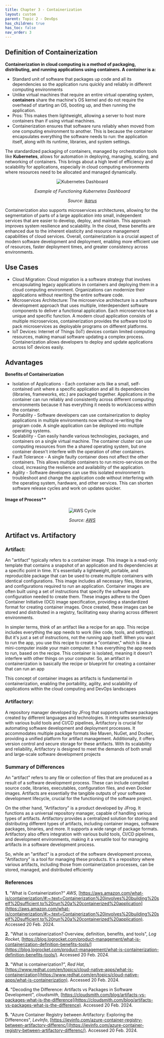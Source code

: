 ```yaml
---
title: Chapter 3 - Containerization
layout: custom
parent: Topic 2 - DevOps
has_children: true
has_toc: false
nav_order: 3
---
```


## Definition of Containerization

**Containerization in cloud computing is a method of packaging, distributing, and running applications using containers. A *container* is a:**
- Standard unit of software that packages up code and all its dependencies so the application runs quickly and reliably in different computing environments
- Unlike virtual machines that require an entire virtual operating system, **containers** share the machine's OS kernel and do not require the overhead of starting an OS, booting up, and then running the application.
- Pros: This makes them lightweight, allowing a server to host more containers than if using virtual machines.
- Containerization ensures that software runs reliably when moved from one computing environment to another. This is because the container encapsulates everything the software needs to run: the application itself, along with its runtime, libraries, and system settings.

The standardized packaging of containers, managed by orchestration tools like **Kubernetes**, allows for automation in deploying, managing, scaling, and networking of containers. This brings about a high level of efficiency and scalability for applications, especially in cloud computing environments where resources need to be allocated and managed dynamically. 



<div style="text-align: center;">
    <img src="https://ikarus.sg/content/images/size/w2000/2020/08/dashboard-wide-cropped.png" alt="Kubernetes Dashboard" style="max-width:100%;height:auto;"/>
    <p><em>Example of Functioning Kubernetes Dashboard</em></p>
    <p><em>Source: <a href="https://ikarus.sg/k8s-dashboard/">ikarus</a></em></p>
</div>


Containerization also supports microservices architectures, allowing for the segmentation of parts of a large application into small, independent services that are easier to develop, deploy, and maintain. This approach improves system resilience and scalability. In the cloud, these benefits are enhanced due to the inherent elasticity and resource management capabilities of cloud services. Overall, containerization is a crucial aspect of modern software development and deployment, enabling more efficient use of resources, faster deployment times, and greater consistency across environments.


## Use Cases

- Cloud Migration: Cloud migration is a software strategy that involves encapsulating legacy applications in containers and deploying them in a cloud computing environment. Organizations can modernize their applications without rewriting the entire software code.
- Microservices Architecture: The microservice architecture is a software development approach that uses multiple, interdependent software components to deliver a functional application. Each microservice has a unique and specific function. A modern cloud application consists of multiple microservices, containerization provides the software tool to pack microservices as deployable programs on different platforms.
- IoT Devices: Internet of Things (IoT) devices contain limited computing resources, making manual software updating a complex process. Containerization allows developers to deploy and update applications across IoT devices easily.


## Advantages

**Benefits of Containerization**

- Isolation of Applications - Each container acts like a small, self-contained unit where a specific application and all its dependencies (libraries, frameworks, etc.) are packaged together. Applications in the container can run reliably and consistently across different computing environments because it has everything it needs to work/access within the container.
- Portability - Software developers can use containerization to deploy applications in multiple environments now without re-writing the program code. A single application can be deployed into multiple operating systems.
- Scalability - Can easily handle various technologies, packages, and containers on a single virtual machine. The container cluster can use computing resources from the a shared operating system, but one container doesn't interfere with the operation of other containers.
- Fault Tolerance - A single faulty container does not affect the other containers. This allows multiple containers to run micro-services on the cloud, increasing the resilience and availability of the application.
- Agility - Software developers can use this isolated environment to troubleshoot and change the application code without interfering with the operating system, hardware, and other services. This can shorten software release cycles and work on updates quicker.

#### Image of Process**

<div style="text-align: center;">
    <img src="https://d1.awsstatic.com/product-page-diagram_Amazon-ECS%402x.0d872eb6fb782ddc733a27d2bb9db795fed71185%20(2).0033d27bf1c708546c00befa892639c61a483269.4ad7c71d50aa1d7bddbda52c68aa28104437e2d4.png" alt="AWS Cycle" style="max-width:100%;height:auto;"/>
    <p><em>Source: <a href="https://aws.amazon.com/what-is/containerization/">AWS</a></em></p>
</div>


## Artifact vs. Artifactory

### Artifact:
 An "artifact" typically refers to a container image. This image is a read-only template that contains a snapshot of an application and its dependencies at a specific point in time. It's essentially a lightweight, portable, and reproducible package that can be used to create multiple containers with identical configurations. This image includes all necessary files, libraries, and configurations required to run an application. Container images are often built using a set of instructions that specify the software and configuration needed to create them. These images adhere to the Open Container Initiative (OCI) image specification, providing a standardized format for creating container images. Once created, these images can be stored and distributed in a registry, facilitating easy sharing across different environments. 

In simpler terms, think of an artifact like a recipe for an app. This recipe includes everything the app needs to work (like code, tools, and settings). But it's just a set of instructions, not the running app itself. When you want to run the app, you use this recipe to create a "container," which is like a mini-computer inside your main computer. It has everything the app needs to run, based on the recipe. This container is isolated, meaning it doesn't interfere with other things on your computer. So, an artifact in containerization is basically the recipe or blueprint for creating a container that can run an app

This concept of container images as artifacts is fundamental in containerization, enabling the portability, agility, and scalability of applications within the cloud computing and DevOps landscapes

### Artifactory:

A repository manager developed by JFrog that supports software packages created by different languages and technologies. It integrates seamlessly with various build tools and CI/CD pipelines, Artifactory is crucial for automating software development and deployment processes. It accommodates multiple package formats like Maven, NuGet, and Docker, providing a unified platform for artifact management. Additionally, it offers version control and secure storage for these artifacts. With its scalability and reliability, Artifactory is designed to meet the demands of both small and large-scale software development projects

### Summary of Differences

An "artifact" refers to any file or collection of files that are produced as a result of a software development process. These can include compiled source code, libraries, executables, configuration files, and even Docker images. Artifacts are essentially the tangible outputs of your software development lifecycle, crucial for the functioning of the software project.

On the other hand, "Artifactory" is a product developed by JFrog. It functions as a universal repository manager, capable of handling various types of artifacts. Artifactory provides a centralized solution for storing and distributing different types of artifacts, including container images, software packages, binaries, and more. It supports a wide range of package formats. Artifactory also offers integration with various build tools, CI/CD pipelines, and development environments, making it a versatile tool for managing artifacts in a software development process.

So, while an "artifact" is a product of the software development process, "Artifactory" is a tool for managing these products. It's a repository where various artifacts, including those from containerization processes, can be stored, managed, and distributed efficiently




### References

**1.** "What is Containerization?" *AWS*, [https://aws.amazon.com/what-is/containerization/#:~:text=Containerization%20involves%20building%20self%2Dsufficient,to%20run%20a%20containerized%20application](https://aws.amazon.com/what-is/containerization/#:~:text=Containerization%20involves%20building%20self%2Dsufficient,to%20run%20a%20containerized%20application). Accessed 20 Feb. 2024.

**2.** "What is containerization? Overview, definition, benefits, and tools", *Log Rocket*, [https://blog.logrocket.com/product-management/what-is-containerization-definition-benefits-tools/](https://blog.logrocket.com/product-management/what-is-containerization-definition-benefits-tools/). Accessed 20 Feb. 2024.

**3.** "What is containerization?", *Red Hat*, [https://www.redhat.com/en/topics/cloud-native-apps/what-is-containerization](https://www.redhat.com/en/topics/cloud-native-apps/what-is-containerization). Accessed 20 Feb. 2024.

**4.** "Decoding the Difference: Artifacts vs Packages in Software Development", *cloudsmith*, [https://cloudsmith.com/blog/artifacts-vs-packages-what-is-the-difference](https://cloudsmith.com/blog/artifacts-vs-packages-what-is-the-difference). Accessed 20 Feb. 2024.

**5.** "Azure Container Registry between Artifactory: Exploring the Differences", *LevInfo*, [https://ievinfo.com/azure-container-registry-between-artifactory-differenc/](https://ievinfo.com/azure-container-registry-between-artifactory-differenc/). Accessed 20 Feb. 2024.


